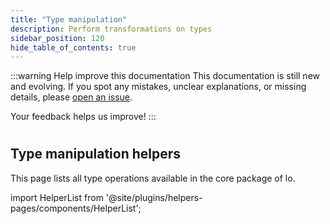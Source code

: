 ```yaml
---
title: "Type manipulation"
description: Perform transformations on types
sidebar_position: 120
hide_table_of_contents: true
---
```


:::warning Help improve this documentation
This documentation is still new and evolving. If you spot any mistakes, unclear explanations, or missing details, please [open an issue](https://github.com/samber/lo/issues).

Your feedback helps us improve!
:::

#
## Type manipulation helpers

This page lists all type operations available in the core package of lo.

import HelperList from '@site/plugins/helpers-pages/components/HelperList';

<HelperList 
  category="core"
  subCategory="type"
/>
